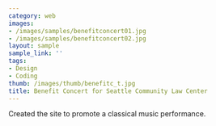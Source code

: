 ```yaml
---
category: web
images:
- /images/samples/benefitconcert01.jpg
- /images/samples/benefitconcert02.jpg
layout: sample
sample_link: ''
tags:
- Design
- Coding
thumb: /images/thumb/benefitc_t.jpg
title: Benefit Concert for Seattle Community Law Center
---
```

Created the site to promote a classical music performance.
